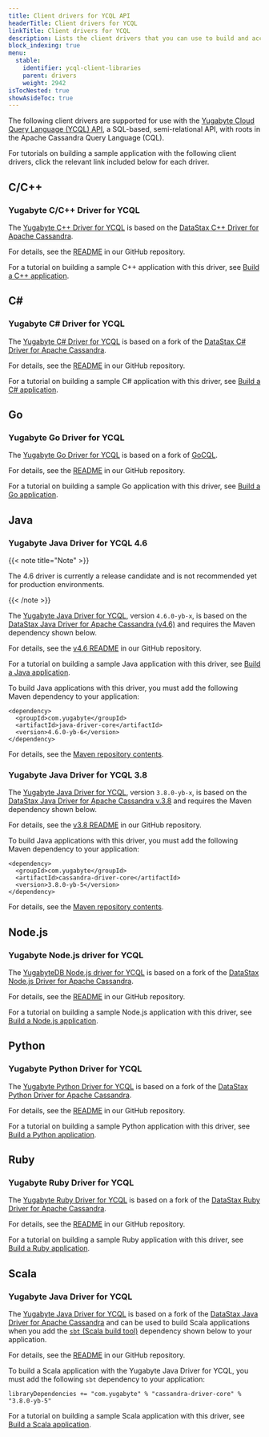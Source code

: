 ```yaml
---
title: Client drivers for YCQL API
headerTitle: Client drivers for YCQL
linkTitle: Client drivers for YCQL
description: Lists the client drivers that you can use to build and access YCQL applications. 
block_indexing: true
menu:
  stable:
    identifier: ycql-client-libraries
    parent: drivers
    weight: 2942
isTocNested: true
showAsideToc: true
---
```


The following client drivers are supported for use with the [Yugabyte Cloud Query Language (YCQL) API](../../../api/ycql/), a SQL-based, semi-relational API, with roots in the Apache Cassandra Query Language (CQL).

For tutorials on building a sample application with the following client drivers, click the relevant link included below for each driver.

## C/C++

### Yugabyte C/C++ Driver for YCQL

The [Yugabyte C++ Driver for YCQL](https://github.com/yugabyte/cassandra-cpp-driver) is based on the [DataStax C++ Driver for Apache Cassandra](https://github.com/datastax/cpp-driver).

For details, see the [README](https://github.com/yugabyte/cassandra-cpp-driver) in our GitHub repository.

For a tutorial on building a sample C++ application with this driver, see [Build a C++ application](../../../quick-start/build-apps/cpp/ycql/).

## C\#

### Yugabyte C# Driver for YCQL

The [Yugabyte C# Driver for YCQL](https://github.com/yugabyte/cassandra-csharp-driver) is based on a fork of the [DataStax C# Driver for Apache Cassandra](https://github.com/datastax/csharp-driver).

For details, see the [README](https://github.com/yugabyte/cassandra-csharp-driver) in our GitHub repository.

For a tutorial on building a sample C# application with this driver, see [Build a C# application](../../../quick-start/build-apps/csharp/ycql/).

## Go

### Yugabyte Go Driver for YCQL

The [Yugabyte Go Driver for YCQL](https://github.com/yugabyte/gocql) is based on a fork of [GoCQL](http://gocql.github.io/).

For details, see the [README](https://github.com/yugabyte/gocql/blob/master/README.md) in our GitHub repository.

For a tutorial on building a sample Go application with this driver, see [Build a Go application](../../../quick-start/build-apps/go/ycql/).

## Java

### Yugabyte Java Driver for YCQL 4.6

{{< note title="Note" >}}

The 4.6 driver is currently a release candidate and is not recommended yet for production environments.

{{< /note >}}

The [Yugabyte Java Driver for YCQL](https://github.com/yugabyte/cassandra-java-driver/tree/4.6.0-yb-x/manual/core), version `4.6.0-yb-x`, is based on the [DataStax Java Driver for Apache Cassandra (v4.6)](https://github.com/datastax/java-driver) and requires the Maven dependency shown below.

For details, see the [v4.6 README](https://github.com/yugabyte/cassandra-java-driver/blob/4.6.0-yb-x/README.md) in our GitHub repository.

For a tutorial on building a sample Java application with this driver, see [Build a Java application](../../../quick-start/build-apps/java/ycql/).

To build Java applications with this driver, you must add the following Maven dependency to your application:

```mvn
<dependency>
  <groupId>com.yugabyte</groupId>
  <artifactId>java-driver-core</artifactId>
  <version>4.6.0-yb-6</version>
</dependency>
```

For details, see the [Maven repository contents](https://mvnrepository.com/artifact/com.yugabyte/cassandra-driver-core/4.6.0-yb-6).

### Yugabyte Java Driver for YCQL 3.8

The [Yugabyte Java Driver for YCQL](https://github.com/yugabyte/cassandra-java-driver), version `3.8.0-yb-x`, is based on the [DataStax Java Driver for Apache Cassandra v.3.8](https://github.com/datastax/java-driver) and requires the Maven dependency shown below.

For details, see the [v3.8 README](https://github.com/yugabyte/cassandra-java-driver/blob/3.8.0-yb-x/README.md) in our GitHub repository.

To build Java applications with this driver, you must add the following Maven dependency to your application:

```mvn
<dependency>
  <groupId>com.yugabyte</groupId>
  <artifactId>cassandra-driver-core</artifactId>
  <version>3.8.0-yb-5</version>
</dependency>
```

For details, see the [Maven repository contents](https://mvnrepository.com/artifact/com.yugabyte/cassandra-driver-core/3.8.0-yb-5).

## Node.js

### Yugabyte Node.js driver for YCQL

The [YugabyteDB Node.js driver for YCQL](https://github.com/yugabyte/cassandra-nodejs-driver) is based on a fork of the [DataStax Node.js Driver for Apache Cassandra](https://github.com/datastax/nodejs-driver).

For details, see the [README](https://github.com/datastax/cpp-driver/blob/master/README.md) in our GitHub repository.

For a tutorial on building a sample Node.js application with this driver, see [Build a Node.js application](../../../quick-start/build-apps/nodejs/ycql/).

## Python

### Yugabyte Python Driver for YCQL

The [Yugabyte Python Driver for YCQL](https://github.com/yugabyte/cassandra-python-driver) is based on a fork of the [DataStax Python Driver for Apache Cassandra](https://github.com/datastax/python-driver).

For details, see the [README](https://github.com/yugabyte/cassandra-python-driver) in our GitHub repository.

For a tutorial on building a sample Python application with this driver, see [Build a Python application](../../../quick-start/build-apps/python/ycql/).

## Ruby

### Yugabyte Ruby Driver for YCQL

The [Yugabyte Ruby Driver for YCQL](https://github.com/yugabyte/cassandra-ruby-driver) is based on a fork of the [DataStax Ruby Driver for Apache Cassandra](https://github.com/datastax/ruby-driver).

For details, see the [README](https://github.com/yugabyte/cassandra-ruby-driver/blob/v3.2.3.x-yb/README.md) in our GitHub repository.

For a tutorial on building a sample Ruby application with this driver, see [Build a Ruby application](../../../quick-start/build-apps/ruby/ycql/).

## Scala

### Yugabyte Java Driver for YCQL

The [Yugabyte Java Driver for YCQL](https://github.com/yugabyte/cassandra-java-driver) is based on a fork of the [DataStax Java Driver for Apache Cassandra](https://github.com/datastax/java-driver) and can be used to build Scala applications when you add the [`sbt` (Scala build tool)](https://www.scala-sbt.org/1.x/docs/index.html) dependency shown below to your application.

For details, see the [README](https://github.com/yugabyte/cassandra-java-driver/blob/3.8.0-yb-x/README.md) in our GitHub repository.

To build a Scala application with the Yugabyte Java Driver for YCQL, you must add the following `sbt` dependency to your application:

```
libraryDependencies += "com.yugabyte" % "cassandra-driver-core" % "3.8.0-yb-5"
```

For a tutorial on building a sample Scala application with this driver, see [Build a Scala application](../../../quick-start/build-apps/scala/ycql/).

